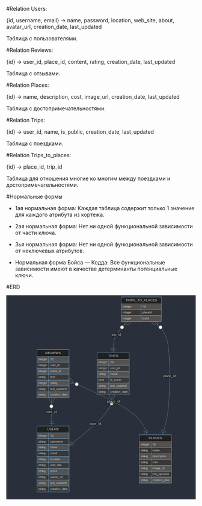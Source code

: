 #Relation Users:

{id, username, email} -> name, password, location, web_site, about, avatar_url, creation_date, last_updated

Таблица с пользователями.

#Relation Reviews:

{id} -> user_id, place_id, content, rating, creation_date, last_updated

Таблица с отзывами.

#Relation Places:

{id} -> name, description, cost, image_url, creation_date, last_updated


Таблица с достопримечательностями.

#Relation Trips:

{id} -> user_id, name, is_public, creation_date, last_updated


Таблица с поездками.

#Relation Trips_to_places:

{id} -> place_id, trip_id


Таблица для отношения многие ко многим между поездками и достопримечательностями.

#Нормальные формы

- 1ая нормальная форма:
Каждая таблица содержит только 1 значение для каждого атрибута из кортежа.

- 2ая нормальная форма:
Нет ни одной функциональной зависимости от части ключа.

- 3ья нормальная форма:
Нет ни одной функциональной зависимости от неключевых атрибутов.

- Нормальная форма Бойса — Кодда:
Все функциональные зависимости имеют в качестве детерминанты потенциальные ключи.

#ERD

![Alt text](image.png)
